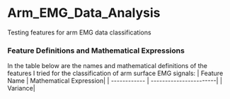 # Arm_EMG_Data_Analysis
Testing features for arm EMG data classifications
### Feature Definitions and Mathematical Expressions
In the table below are the names and mathematical definitions of the features I tried for the classification of arm surface EMG signals:
| Feature Name | Mathematical Expression|
| ------------ | -----------------------|
| Variance| 
